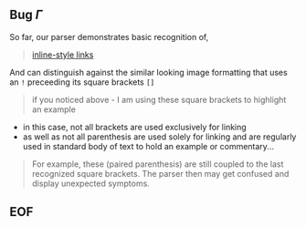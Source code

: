 ## Bug *&Gamma;*
So far, our parser demonstrates basic recognition of,
>[inline-style links](https://github.com/adam-p/markdown-here/wiki/Markdown-Cheatsheet#links)

And can distinguish against the similar looking image formatting that uses an `!` preceeding its square brackets `[]` 
>if you noticed above - I am using these square brackets to highlight an example

- in this case, not all brackets are used exclusively for linking
- as well as not all parenthesis are used solely for linking and are regularly used in standard body of text to hold an example or commentary...
> For example, these (paired parenthesis) are still coupled to the last recognized square brackets.
> The parser then may get confused and display unexpected symptoms. 
## EOF